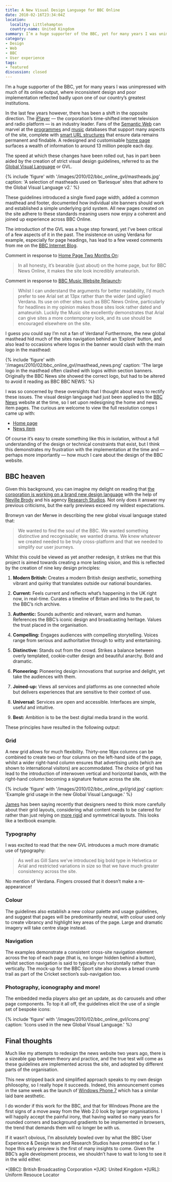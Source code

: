 ```yaml
---
title: A New Visual Design Language for BBC Online
date: 2010-02-16T23:34:04Z
location:
  locality: Littlehampton
  country-name: United Kingdom
summary: I’m a huge supporter of the BBC, yet for many years I was unimpressed with much of it’s online output, where inconsistent design and poor implementation reflected badly upon one of our country’s greatest institutions.
category:
- Design
- Web
- BBC
- User experience
tags:
- featured
discussion: closed
---
```

I’m a huge supporter of the BBC, yet for many years I was unimpressed with much of its online output, where inconsistent design and poor implementation reflected badly upon one of our country’s greatest institutions.

In the last few years however, there has been a shift in the opposite direction. The [iPlayer][1] — the corporation’s time-shifted internet television and radio platform — is an industry leader. Fans of the [Semantic Web][2] can marvel at the [programmes][3] and [music][4] databases that support many aspects of the site, complete with [smart URL structures][5] that ensure data remains permanent and findable. A redesigned and customisable [home page][6] surfaces a wealth of information to around 13 million people each day.

The speed at which these changes have been rolled out, has in part been aided by the creation of strict visual design guidelines, referred to as the [Global Visual Language][7] or GVL.

{% include 'figure' with '/images/2010/02/bbc_online_gvl/mastheads.jpg'
  caption: 'A selection of mastheads used on ‘Barlesque’ sites that adhere to the Global Visual Language v2.'
%}

These guidelines introduced a single fixed page width, added a common masthead and footer, documented how individual site banners should work and established a simple underlying grid system. All new pages created on the site adhere to these standards meaning users now enjoy a coherent and joined up experience across BBC Online.

The introduction of the GVL was a huge step forward, yet I’ve been critical of a few aspects of it in the past. The insistence on using Verdana for example, especially for page headings, has lead to a few vexed comments from me on the [BBC Internet Blog][8].

Comment in response to [Home Page Two Months On][9]:

> In all honesty, it’s bearable (just about) on the home page, but for BBC News Online, it makes the site look incredibly amateurish.

Comment in response to [BBC Music Website Relaunch][10]:

> Whilst I can understand the arguments for better readability, I’d much prefer to see Arial set at 13px rather than the wider (and uglier) Verdana. Its use on other sites such as BBC News Online, particularly for headlines in my opinion makes those sites look rather dated and amateurish. Luckily the Music site excellently demonstrates that Arial can give sites a more contemporary look, and its use should be encouraged elsewhere on the site.

I guess you could say I’m not a fan of Verdana! Furthermore, the new global masthead hid much of the sites navigation behind an ‘Explore’ button, and also lead to occasions where logos in the banner would clash with the main logo in the masthead:

{% include 'figure' with '/images/2010/02/bbc_online_gvl/masthead_news.png'
  caption: 'The large logo in the masthead often clashed with logos within section banners. Originally the BBC News site showed the correct logo, but had to be altered to avoid it reading as BBC BBC NEWS.'
%}

I was so concerned by these oversights that I thought about ways to rectify these issues. The visual design language had just been applied to the [BBC News][11] website at the time, so I set upon redesigning the home and news item pages. The curious are welcome to view the full resolution comps I came up with:

* [Home page][12]
* [News item][13]

Of course it’s easy to create something like this in isolation, without a full understanding of the design or technical constraints that exist, but I think this demonstrates my frustration with the implementation at the time and — perhaps more importantly — how much I care about the design of the BBC website.

## BBC heaven

Given this background, you can imagine my delight on reading that [the corporation is working on a brand new design language][14] with the help of [Neville Brody][15] and his agency [Research Studios][16]. Not only does it answer my previous criticisms, but the early previews exceed my wildest expectations.

Bronwyn van der Merwe in describing the new global visual language stated that:

> We wanted to find the soul of the BBC. We wanted something distinctive and recognisable; we wanted drama. We knew whatever we created needed to be truly cross-platform and that we needed to simplify our user journeys.

Whilst this could be viewed as yet another redesign, it strikes me that this project is aimed towards creating a more lasting vision, and this is reflected by the creation of nine key design principles:

1. **Modern British:** Creates a modern British design aesthetic, something vibrant and quirky that translates outside our national boundaries.

2. **Current:** Feels current and reflects what’s happening in the UK right now, in real-time. Curates a timeline of Britain and links to the past, to the BBC’s rich archive.

3. **Authentic:** Sounds authentic and relevant, warm and human. References the BBC’s iconic design and broadcasting heritage. Values the trust placed in the organisation.

4. **Compelling:** Engages audiences with compelling storytelling. Voices range from serious and authoritative through to witty and entertaining.

5. **Distinctive:** Stands out from the crowd. Strikes a balance between overly templated, cookie-cutter design and beautiful anarchy. Bold and dramatic.

6. **Pioneering:** Pioneering design innovations that surprise and delight, yet take the audiences with them.

7. **Joined-up:** Views all services and platforms as one connected whole but delivers experiences that are sensitive to their context of use.

8. **Universal:** Services are open and accessible. Interfaces are simple, useful and intuitive.

9. **Best:** Ambition is to be the best digital media brand in the world.

These principles have resulted in the following output:

### Grid

A new grid allows for much flexibility. Thirty-one 16px columns can be combined to create two or four columns on the left-hand side of the page, whilst a wider right-hand column ensures that advertising units (which are shown to international visitors) are accommodated. The choice of grid has lead to the introduction of interwoven vertical and horizontal bands, with the right-hand column becoming a signature feature across the site.

{% include 'figure' with '/images/2010/02/bbc_online_gvl/grid.jpg'
  caption: 'Example grid usage in the new Global Visual Language.'
%}

[James][17] has been saying recently that designers need to think more carefully about their grid layouts, considering what content needs to be catered for rather than just relying on [more rigid][18] and symmetrical layouts. This looks like a textbook example.

### Typography

I was excited to read that the new GVL introduces a much more dramatic use of typography:

> As well as Gill Sans we’ve introduced big bold type in Helvetica or Arial and restricted variations in size so that we have much greater consistency across the site.

No mention of Verdana. Fingers crossed that it doesn’t make a re-appearance!

### Colour

The guidelines also establish a new colour palette and usage guidelines, and suggest that pages will be predominantly neutral, with colour used only to create vibrancy and highlight key areas of the page. Large and dramatic imagery will take centre stage instead.

### Navigation

The examples demonstrate a consistent cross-site navigation element across the top of each page (that is, no longer hidden behind a button), whilst section navigation is said to typically run horizontally rather than vertically. The mock-up for the BBC Sport site also shows a bread crumb trail as part of the Cricket section’s sub-navigation too.

### Photography, iconography and more!

The embedded media players also get an update, as do carousels and other page components. To top it all off, the guidelines elicit the use of a single set of bespoke icons:

{% include 'figure' with '/images/2010/02/bbc_online_gvl/icons.png'
  caption: 'Icons used in the new Global Visual Language.'
%}

## Final thoughts

Much like my attempts to redesign the news website two years ago, there is a sizeable gap between theory and practice, and the true test will come as these guidelines are implemented across the site, and adopted by different parts of the organisation.

This new stripped back and simplified approach speaks to my own design philosophy, so I really hope it succeeds. Indeed, this announcement comes in the same week as the launch of [Windows Phone 7][19] which has a similar laid bare aesthetic.

I do wonder if this work for the BBC, and that for Windows Phone are the first signs of a move away from the Web 2.0 look by larger organisations. I will happily accept the painful irony, that having waited so many years for rounded corners and background gradients to be implemented in browsers, the trend that demands them will no longer be with us.

If it wasn’t obvious, I’m absolutely bowled over by what the BBC User Experience & Design team and Research Studios have presented so far. I hope this early preview is the first of many insights to come. Given the BBC’s agile development process, we shouldn’t have to wait to long to see it in the wild either.

[1]: https://www.bbc.co.uk/iplayer
[2]: http://semanticweb.org/
[3]: https://www.bbc.co.uk/programmes
[4]: https://www.bbc.co.uk/music
[5]: /2009/12/urls_matter
[6]: https://www.bbc.co.uk/
[7]: https://www.bbc.co.uk/guidelines/futuremedia/desed/visual_language.shtml
[8]: https://www.bbc.co.uk/blogs/bbcinternet/
[9]: https://www.bbc.co.uk/blogs/bbcinternet/2008/04/home_page_two_months_on.html
[10]: https://www.bbc.co.uk/blogs/bbcinternet/2009/03/bbc_music_website_relaunch.html
[11]: http://news.bbc.co.uk/
[12]: /images/2010/02/bbc_online_gvl/bbc_news_redesign_home.png
[13]: /images/2010/02/bbc_online_gvl/bbc_news_redesign_story.png
[14]: https://www.bbc.co.uk/blogs/bbcinternet/2010/02/a_new_global_visual_language_f.html
[15]: https://en.wikipedia.org/wiki/Neville_Brody
[16]: http://www.researchstudios.com/
[17]: https://twitter.com/jvbates
[18]: https://960.gs
[19]: http://www.engadget.com/2010/02/15/windows-phone-7-series-hands-on-and-impressions

*[BBC]: British Broadcasting Corporation
*[UK]: United Kingdom
*[URL]: Uniform Resouce Locator
